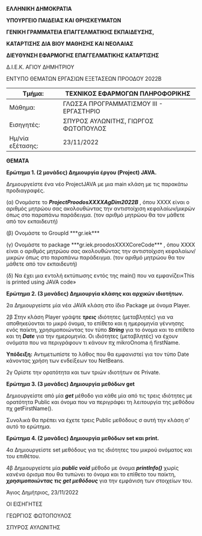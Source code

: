 

**ΕΛΛΗΝΙΚΗ ΔΗΜΟΚΡΑΤΙΑ**

**ΥΠΟΥΡΓΕΙΟ ΠΑΙΔΕΙΑΣ ΚΑΙ ΘΡΗΣΚΕΥΜΑΤΩΝ**

**ΓΕΝΙΚΗ ΓΡΑΜΜΑΤΕΙΑ ΕΠΑΓΓΕΛΜΑΤΙΚΗΣ ΕΚΠΑΙΔΕΥΣΗΣ,**

**ΚΑΤΑΡΤΙΣΗΣ ΔΙΑ ΒΙΟΥ ΜΑΘΗΣΗΣ ΚΑΙ ΝΕΟΛΑΙΑΣ**

**ΔΙΕΥΘΥΝΣΗ ΕΦΑΡΜΟΓΗΣ ΕΠΑΓΓΕΛΜΑΤΙΚΗΣ ΚΑΤΑΡΤΙΣΗΣ**

Δ.Ι.Ε.Κ. ΑΓΙΟΥ ΔΗΜΗΤΡΙΟΥ

ΕΝΤΥΠΟ ΘΕΜΑΤΩΝ ΕΡΓΑΣΙΩΝ ΕΞΕΤΑΣΕΩΝ ΠΡΟΟΔΟΥ 2022Β

| Τμήμα: | ΤΕΧΝΙΚΟΣ ΕΦΑΡΜΟΓΩΝ ΠΛΗΡΟΦΟΡΙΚΗΣ |
| --- | --- |
| Μάθημα: | ΓΛΩΣΣΑ ΠΡΟΓΡΑΜΜΑΤΙΣΜΟΥ ΙΙΙ - ΕΡΓΑΣΤΗΡΙΟ |
| Εισηγητές: | ΣΠΥΡΟΣ ΑΥΛΩΝΙΤΗΣ, ΓΙΩΡΓΟΣ ΦΩΤΟΠΟΥΛΟΣ |
| Ημ/νία  εξέτασης:          | 23/11/2022 |

**ΘΕΜΑΤΑ**

<p>

**Ερώτημα 1. (2 μονάδες) Δημιουργία έργου (Project) JAVA.** 

Δημιουργείστε ένα νέο ProjectJAVA με μια main κλάση με τις παρακάτω προδιαγραφές.

(α) Ονομάστε το ***ProjectProodosXXXXAgDim2022B*** , όπου XXXX είναι ο αριθμός μητρώου σας ακολουθώντας την αντιστοίχιση κεφαλαίων/μικρών όπως στο παραπάνω παράδειγμα. (τον αριθμό μητρώου θα τον μάθετε από τον εκπαιδευτή)
<p>
(β) Ονομάστε το GroupId   ***gr.iek***
<p>
(γ) Ονομάστε το package  ***gr.iek.proodosXXXXCoreCode***  , όπου XXXX είναι ο αριθμός μητρώου σας ακολουθώντας την αντιστοίχιση κεφαλαίων/μικρών όπως στο παραπάνω παράδειγμα. (τον αριθμό μητρώου θα τον μάθετε από τον εκπαιδευτή)

<p>

(δ) Να έχει μια εντολή εκτύπωσης εντός της main() που να εμφανίζει«This is printed using JAVA code»


<p>

**Ερώτημα 2. (3 μονάδες) Δημιουργία κλάσης και αρχικών ιδιοτήτων.**

2α Δημιουργείστε μία νέα JAVA κλάση στο ίδιο Package με όνομα Player.

2β Στην κλάση Player γράψτε ***τρεις*** ιδιότητες (μεταβλητές) για να αποθηκεύονται το μικρό όνομα, το επίθετο και η ημερομηνία γέννησης ενός παίκτη, χρησιμοποιώντας τον τύπο ***String*** για το όνομα και το επίθετο και τη ***Date*** για την ημερομηνία. Οι ιδιότητες (μεταβλητές) να έχουν ονόματα που να περιγράφουν τι κάνουν πχ mikroOnoma ή firstName. 

**Υπόδειξη:** Αντιμετωπίστε το λάθος που θα εμφανιστεί για τον τύπο Date κάνοντας χρήση των ενδείξεων του NetBeans.

2γ Ορίστε την ορατότητα και των τριών ιδιοτήτων σε Private.

<p>

**Ερώτημα 3. (3 μονάδες) Δημιουργία μεθόδων get**

Δημιουργείστε από μία ***get*** μέθοδο για κάθε μία από τις τρεις ιδιότητες με ορατότητα Public και όνομα που να περιγράφει τη λειτουργία της μεθόδου πχ getFirstName(). 
 
 Συνολικά θα πρέπει να έχετε τρεις Public μεθόδους σ αυτή την κλάση σ' αυτό το ερώτημα.

<p>

**Ερώτημα 4. (2 μονάδες) Δημιουργία μεθόδων set και print.**

4α Δημιουργείστε set μεθόδους για τις ιδιότητες του μικρού ονόματος και του επιθέτου.

4β Δημιουργείστε μία ***public void*** μέθοδο με όνομα ***printInfo()*** χωρίς κανένα όρισμα που θα τυπώνει το όνομα και το επίθετο του παίκτη, ***χρησιμοποιώντας τις get μεθόδους*** για την εμφάνιση των στοιχείων του.

 Άγιος Δημήτριος, 23/11/2022

ΟΙ ΕΙΣΗΓΗΤΕΣ

ΓΕΩΡΓΙΟΣ ΦΩΤΟΠΟΥΛΟΣ

ΣΠΥΡΟΣ ΑΥΛΩΝΙΤΗΣ
